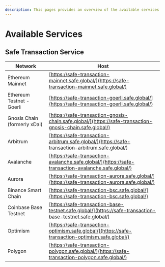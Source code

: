 ```yaml
---
description: This pages provides an overview of the available services
---
```


# Available Services

## Safe Transaction Service

| Network                      | Host                                                                                                     |
| ---------------------------- | -------------------------------------------------------------------------------------------------------- |
| Ethereum Mainnet             | [https://safe-transaction-mainnet.safe.global/](https://safe-transaction-mainnet.safe.global/)           |
| Ethereum Testnet - Goerli    | [https://safe-transaction-goerli.safe.global/](https://safe-transaction-goerli.safe.global/)             |
| Gnosis Chain (formerly xDai) | [https://safe-transaction-gnosis-chain.safe.global/](https://safe-transaction-gnosis-chain.safe.global/) |
| Arbitrum                     | [https://safe-transaction-arbitrum.safe.global/](https://safe-transaction-arbitrum.safe.global/)         |
| Avalanche                    | [https://safe-transaction-avalanche.safe.global/](https://safe-transaction-avalanche.safe.global/)       |
| Aurora                       | [https://safe-transaction-aurora.safe.global/](https://safe-transaction-aurora.safe.global/)             |
| Binance Smart Chain          | [https://safe-transaction-bsc.safe.global/](https://safe-transaction-bsc.safe.global/)                   |
| Coinbase Base Testnet        | [https://safe-transaction-base-testnet.safe.global/](https://safe-transaction-base-testnet.safe.global/) |
| Optimism                     | [https://safe-transaction-optimism.safe.global/](https://safe-transaction-optimism.safe.global/)         |
| Polygon                      | [https://safe-transaction-polygon.safe.global/](https://safe-transaction-polygon.safe.global/)           |
